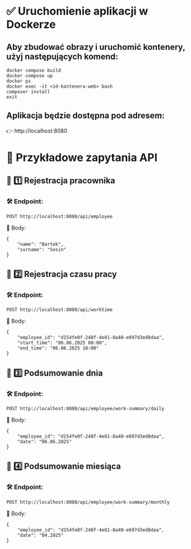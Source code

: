 # ✅  Uruchomienie aplikacji w Dockerze
## Aby zbudować obrazy i uruchomić kontenery, użyj następujących komend:
```
docker compose build
docker compose up
docker ps
docker exec -it <id-kontenera-web> bash
composer install
exit
```
## Aplikacja będzie dostępna pod adresem:
👉 http://localhost:8080

# 📝 Przykładowe zapytania API
## 🔹 1️⃣ Rejestracja pracownika
### 🛠 Endpoint:
```
POST http://localhost:8080/api/employee
```
📌 Body:
```
{
    "name": "Bartek",
    "surname": "Sosin"
}
```

## 🔹 2️⃣ Rejestracja czasu pracy
### 🛠 Endpoint:
```
POST http://localhost:8080/api/worktime
```
📌 Body:
```
{
    "employee_id": "d154fe0f-248f-4e81-8a40-e697d3ed8daa",
    "start_time": "06.06.2025 08:00",
    "end_time": "06.06.2025 18:00"
}
```

## 🔹 3️⃣ Podsumowanie dnia
### 🛠 Endpoint:
```
POST http://localhost:8080/api/employee/work-summary/daily
```
📌 Body:
```
{
    "employee_id": "d154fe0f-248f-4e81-8a40-e697d3ed8daa",
    "date": "06.06.2025"
}
```

## 🔹 4️⃣ Podsumowanie miesiąca
### 🛠 Endpoint:
```
POST http://localhost:8080/api/employee/work-summary/monthly
```
📌 Body:
```
{
    "employee_id": "d154fe0f-248f-4e81-8a40-e697d3ed8daa",
    "date": "04.2025"
}
```
